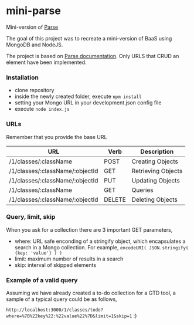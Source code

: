 # mini-parse
 
Mini-version of [Parse](https://www.parse.com)

The goal of this project was to recreate a mini-version of BaaS using MongoDB and NodeJS.

The project is based on [Parse documentation](https://www.parse.com/docs/rest). Only URLS that CRUD an element have been implemented. 

### Installation


* clone repository
* inside the newly created folder, execute `npm install`
* setting your Mongo URL in your development.json config file
* execute `node index.js`

### URLs

Remember that you provide the base URL

URL | Verb | Description
--- | ---- | -----------
/1/classes/:className | POST | Creating Objects
/1/classes/:className/:objectId | GET | Retrieving Objects
/1/classes/:className/:objectId | PUT | Updating Objects
/1/classes/:className | GET | Queries
/1/classes/:className/:objectId | DELETE	| Deleting Objects

### Query, limit, skip

When you ask for a collection there are 3 important GET parameters,

* where: URL safe enconding of a stringify object, which encapsulates a search in a Mongo collection. For example, `encodeURI( JSON.stringify( {key: 'value'} ) )`
* limit: maximum number of results in a search
* skip: interval of skipped elements

### Example of a valid query

Assuming we have already created a to-do collection for a GTD tool, a sample of a typical query could be as follows,

`http://localhost:3000/1/classes/todo?where=%7B%22key%22:%22value%22%7D&limit=1&skip=1`
:)




